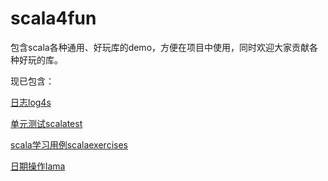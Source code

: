 # scala4fun
包含scala各种通用、好玩库的demo，方便在项目中使用，同时欢迎大家贡献各种好玩的库。

现已包含：

[日志log4s](https://github.com/Log4s/log4s)

[单元测试scalatest](http://www.scalatest.org)

[scala学习用例scalaexercises](http://scala-exercises.47deg.com)

[日期操作lama](http://www.lamma.io/doc/quick_start)